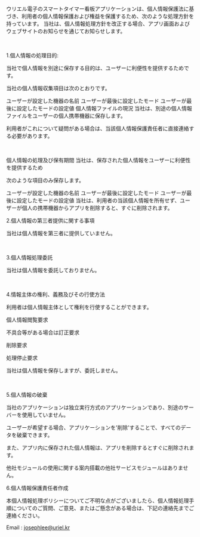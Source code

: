 ウリエル電子のスマートタイマー看板アプリケーションは、個人情報保護法に基づき、利用者の個人情報保護および権益を保護するため、次のような処理方針を持っています。 当社は、個人情報処理方針を改正する場合、アプリ画面およびウェブサイトのお知らせを通じてお知らせします。

​

1.個人情報の処理目的:

当社で個人情報を別途に保存する目的は、ユーザーに利便性を提供するためです。

当社の個人情報収集項目は次のとおりです。

ユーザーが設定した機器の名前
ユーザーが最後に設定したモード
ユーザーが最後に設定したモードの設定値
個人情報ファイルの現況
当社は、別途の個人情報ファイルをユーザーの個人携帯機器に保存します。

利用者がこれについて疑問がある場合は、当該個人情報保護責任者に直接連絡する必要があります。

​

個人情報の処理及び保有期間
当社は、保存された個人情報をユーザーに利便性を提供するため

次のような項目のみ保存します。

ユーザーが設定した機器の名前
ユーザーが最後に設定したモード
ユーザーが最後に設定したモードの設定値
当社は、利用者の当該個人情報を所有せず、ユーザーが個人の携帯機器からアプリを削除すると、すぐに削除されます。



2.個人情報の第三者提供に関する事項

当社は個人情報を第三者に提供していません。

​

3.個人情報処理委託

当社は個人情報を委託しておりません。

​

4.情報主体の権利、義務及びその行使方法

利用者は個人情報主体として権利を行使することができます。

個人情報閲覧要求

不具合等がある場合は訂正要求

削除要求

処理停止要求

当社は個人情報を保存しますが、委託しません。

​

5.個人情報の破棄

当社のアプリケーションは独立実行方式のアプリケーションであり、別途のサーバーを使用していません。

ユーザーが希望する場合、アプリケーションを'削除'することで、すべてのデータを破棄できます。

また、アプリ内に保存された個人情報は、アプリを削除するとすぐに削除されます。

他社モジュールの使用に関する案内搭載の他社サービスモジュールはありません。​




6.個人情報保護責任者作成

本個人情報処理ポリシーについてご不明な点がございましたら、個人情報処理手順についてのご質問、ご意見、またはご懸念がある場合は、下記の連絡先までご連絡ください。


Email : josephlee@uriel.kr
